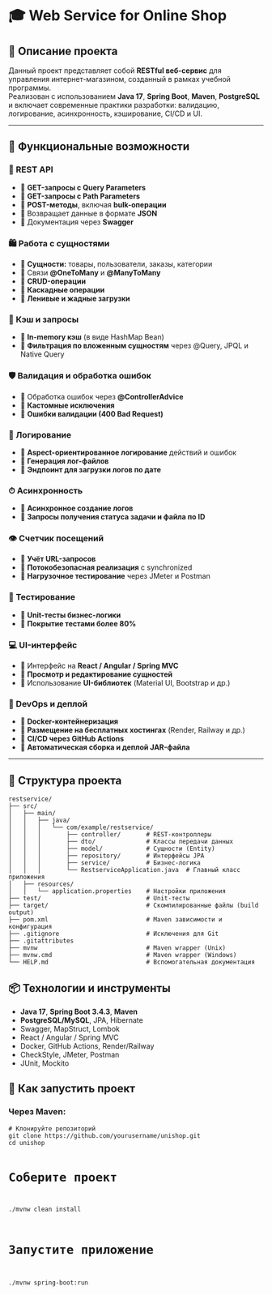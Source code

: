 
<h1>🎓 Web Service for Online Shop</h1>

<div class="section">
    <h2>📌 Описание проекта</h2>
    <p>Данный проект представляет собой <strong>RESTful веб-сервис</strong> для управления интернет-магазином, созданный в рамках учебной программы.<br>
        Реализован с использованием <strong>Java 17</strong>, <strong>Spring Boot</strong>, <strong>Maven</strong>, <strong>PostgreSQL</strong> и включает современные практики разработки: валидацию, логирование, асинхронность, кэширование, CI/CD и UI.</p>
</div>

---

## 🚀 Функциональные возможности

### 🔗 REST API
- 🔹 **GET-запросы с Query Parameters**
- 🔹 **GET-запросы с Path Parameters**
- 🔹 **POST-методы**, включая **bulk-операции**
- 🔹 Возвращает данные в формате **JSON**
- 🔹 Документация через **Swagger**

### 🛍 Работа с сущностями
- 🔹 **Сущности:** товары, пользователи, заказы, категории
- 🔹 Связи **@OneToMany** и **@ManyToMany**
- 🔹 **CRUD-операции**
- 🔹 **Каскадные операции**
- 🔹 **Ленивые и жадные загрузки**

### 🧠 Кэш и запросы
- 🔹 **In-memory кэш** (в виде HashMap Bean)
- 🔹 **Фильтрация по вложенным сущностям** через @Query, JPQL и Native Query

### 🛡 Валидация и обработка ошибок
- 🔹 Обработка ошибок через **@ControllerAdvice**
- 🔹 **Кастомные исключения**
- 🔹 **Ошибки валидации (400 Bad Request)**

### 🧾 Логирование
- 🔹 **Aspect-ориентированное логирование** действий и ошибок
- 🔹 **Генерация лог-файлов**
- 🔹 **Эндпоинт для загрузки логов по дате**

### ⏱ Асинхронность
- 🔹 **Асинхронное создание логов**
- 🔹 **Запросы получения статуса задачи и файла по ID**

### 👁 Счетчик посещений
- 🔹 **Учёт URL-запросов**
- 🔹 **Потокобезопасная реализация** с synchronized
- 🔹 **Нагрузочное тестирование** через JMeter и Postman

### 🧪 Тестирование
- 🔹 **Unit-тесты бизнес-логики**
- 🔹 **Покрытие тестами более 80%**

### 💻 UI-интерфейс
- 🔹 Интерфейс на **React / Angular / Spring MVC**
- 🔹 **Просмотр и редактирование сущностей**
- 🔹 Использование **UI-библиотек** (Material UI, Bootstrap и др.)

### 🐳 DevOps и деплой
- 🔹 **Docker-контейнеризация**
- 🔹 **Размещение на бесплатных хостингах** (Render, Railway и др.)
- 🔹 **CI/CD через GitHub Actions**
- 🔹 **Автоматическая сборка и деплой JAR-файла**

---


<div class="section">
    <h2>📂 Структура проекта</h2>
    <pre><code>restservice/
├── src/
│   ├── main/
│   │   ├── java/
│   │   │   └── com/example/restservice/
│   │   │       ├── controller/       # REST-контроллеры
│   │   │       ├── dto/              # Классы передачи данных
│   │   │       ├── model/            # Сущности (Entity)
│   │   │       ├── repository/       # Интерфейсы JPA
│   │   │       ├── service/          # Бизнес-логика
│   │   │       └── RestserviceApplication.java  # Главный класс приложения
│   ├── resources/
│   │   └── application.properties    # Настройки приложения
├── test/                             # Unit-тесты
├── target/                           # Скомпилированные файлы (build output)
├── pom.xml                           # Maven зависимости и конфигурация
├── .gitignore                        # Исключения для Git
├── .gitattributes
├── mvnw                              # Maven wrapper (Unix)
├── mvnw.cmd                          # Maven wrapper (Windows)
└── HELP.md                           # Вспомогательная документация
</code></pre>
</div>


<div class="section">
    <h2>📦 Технологии и инструменты</h2>
    <ul>
        <li><strong>Java 17</strong>, <strong>Spring Boot 3.4.3</strong>, <strong>Maven</strong></li>
        <li><strong>PostgreSQL/MySQL</strong>, JPA, Hibernate</li>
        <li>Swagger, MapStruct, Lombok</li>
        <li>React / Angular / Spring MVC</li>
        <li>Docker, GitHub Actions, Render/Railway</li>
        <li>CheckStyle, JMeter, Postman</li>
        <li>JUnit, Mockito</li>
    </ul>
</div>

<div class="section">
    <h2>🏁 Как запустить проект</h2>
    <h3>Через Maven:</h3>
    <pre><code># Клонируйте репозиторий
git clone https://github.com/yourusername/unishop.git
cd unishop

# Соберите проект
./mvnw clean install

# Запустите приложение
./mvnw spring-boot:run</code></pre>

</div>

</body>
</html>
